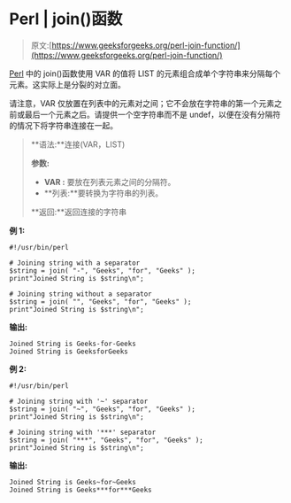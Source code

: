 # Perl | join()函数

> 原文:[https://www.geeksforgeeks.org/perl-join-function/](https://www.geeksforgeeks.org/perl-join-function/)

[Perl](https://www.geeksforgeeks.org/introduction-to-perl/) 中的 join()函数使用 VAR 的值将 LIST 的元素组合成单个字符串来分隔每个元素。这实际上是分裂的对立面。

请注意，VAR 仅放置在列表中的元素对之间；它不会放在字符串的第一个元素之前或最后一个元素之后。请提供一个空字符串而不是 undef，以便在没有分隔符的情况下将字符串连接在一起。

> **语法:**连接(VAR，LIST)
> 
> **参数:**
> 
> *   **VAR :** 要放在列表元素之间的分隔符。
> *   **列表:**要转换为字符串的列表。
> 
> **返回:**返回连接的字符串

**例 1:**

```
#!/usr/bin/perl

# Joining string with a separator
$string = join( "-", "Geeks", "for", "Geeks" );
print"Joined String is $string\n";

# Joining string without a separator
$string = join( "", "Geeks", "for", "Geeks" );
print"Joined String is $string\n";
```

 **输出:**

```
Joined String is Geeks-for-Geeks
Joined String is GeeksforGeeks

```

**例 2:**

```
#!/usr/bin/perl

# Joining string with '~' separator
$string = join( "~", "Geeks", "for", "Geeks" );
print"Joined String is $string\n";

# Joining string with '***' separator
$string = join( "***", "Geeks", "for", "Geeks" );
print"Joined String is $string\n";
```

**输出:**

```
Joined String is Geeks~for~Geeks
Joined String is Geeks***for***Geeks
```
